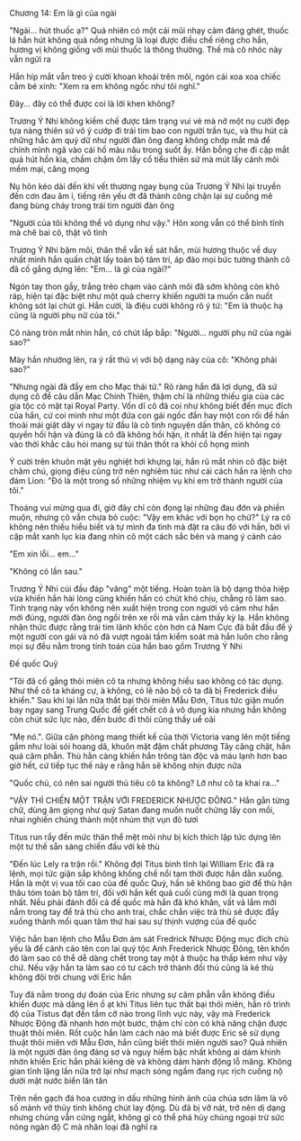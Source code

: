 




Chương 14: Em là gì của ngài


"Ngài... hút thuốc ạ?" Quả nhiên có một cái mũi nhạy cảm đáng ghét, thuốc lá hắn hút không quá nồng nhưng là loại được điều chế riêng cho hắn, hương vị không giống với mùi thuốc lá thông thường. Thế mà cô nhóc này vẫn ngửi ra

Hắn híp mắt vẫn treo ý cười khoan khoái trên môi, ngón cái xoa xoa chiếc cằm bé xinh: "Xem ra em không ngốc như tôi nghĩ."

Đây... đây có thể được coi là lời khen không?

Trương Ý Nhi không kiềm chế được tâm trạng vui vẻ mà nở một nụ cười đẹp tựa nàng thiên sứ vô ý cướp đi trái tim bao con người trần tục, và thu hút cả những hắc ám quỷ dữ như người đàn ông đang không chớp mắt mà để chính mình ngã vào cái hố màu nâu trong suốt ấy. Hắn bỗng che đi cặp mắt quá hút hồn kia, chầm chậm ôm lấy cổ tiểu thiên sứ mà mút lấy cánh môi mềm mại, căng mọng

Nụ hôn kéo dài đến khi vết thương ngay bụng của Trương Ý Nhi lại truyền đến cơn đau âm ỉ, tiếng rên yếu ớt đã thành công chặn lại sự cuồng mê đang bùng cháy trong trái tim người đàn ông

"Người của tôi không thể vô dụng như vậy." Hôn xong vẫn có thể bình tĩnh mà chê bai cô, thật vô tình

Trương Ý Nhi bặm môi, thân thể vẫn kề sát hắn, mùi hương thuộc về duy nhất mình hắn quấn chặt lấy toàn bộ tâm trí, áp đảo mọi bức tường thành cô đã cố gắng dựng lên: "Em... là gì của ngài?"

Ngón tay thon gầy, trắng trẻo chạm vào cánh môi đã sớm không còn khô ráp, hiện tại đặc biệt như một quả cherry khiến người ta muốn cắn nuốt không sót lại chút gì. Hắn cười, là điệu cười không rõ ý tứ: "Em là thuộc hạ cũng là người phụ nữ của tôi."

Cô nàng tròn mắt nhìn hắn, có chút lắp bắp: "Người... người phụ nữ của ngài sao?"

Mày hắn nhướng lên, ra ý rất thú vị với bộ dạng này của cô: "Không phải sao?"

"Nhưng ngài đã đẩy em cho Mạc thái tử." Rõ ràng hắn đã lợi dụng, đã sử dụng cô để câu dẫn Mạc Chính Thiên, thậm chí là những thiếu gia của các gia tộc có mặt tại Royal Party. Vốn dĩ cô đã coi như không biết đến mục đích của hắn, cứ coi mình như một đứa con gái ngốc đần hay một con rối để hắn thoải mái giật dây vì ngay từ đầu là cô tình nguyện dấn thân, cô không có quyền hối hận và đúng là cô đã không hối hận, ít nhất là đến hiện tại ngay vào thời khắc câu hỏi mang sự tủi thân thốt ra khỏi cổ họng mình

Ý cười trên khuôn mặt yêu nghiệt hơi khựng lại, hắn rũ mắt nhìn cô đặc biệt chăm chú, giọng điệu cũng trở nên nghiêm túc như cái cách hắn ra lệnh cho đám Lion: "Đó là một trong số những nhiệm vụ khi em trở thành người của tôi."

Thoáng vui mừng qua đi, giờ đây chỉ còn đọng lại những đau đớn và phiền muộn, nhưng cô vẫn chưa bỏ cuộc: "Vậy em khác với bọn họ chứ?" Lý ra cô không nên thiếu hiểu biết và tự mình đa tình mà đặt ra câu đó với hắn, bởi vì cặp mắt xanh lục kia đang nhìn cô một cách sắc bén và mang ý cảnh cáo

"Em xin lỗi... em..."

"Không có lần sau."

Trương Ý Nhi cúi đầu đáp "vâng" một tiếng. Hoàn toàn là bộ dạng thỏa hiệp vừa khiến hắn hài lòng cũng khiến hắn có chút khó chịu, chẳng rõ làm sao. Tình trạng này vốn không nên xuất hiện trong con người vô cảm như hắn mới đúng, người đàn ông ngồi trên xe rồi mà vẫn cảm thấy kỳ lạ. Hắn không nhận thức được rằng trái tim lãnh khốc còn hơn cả Nam Cực đã bắt đầu để ý một người con gái và nó đã vượt ngoài tầm kiểm soát mà hắn luôn cho rằng mọi sự đều nằm trong tính toán của hắn bao gồm Trương Ý Nhi

Đế quốc Quỷ

"Tôi đã cố gắng thôi miên cô ta nhưng không hiểu sao không có tác dụng. Như thể cô ta kháng cự, à không, có lẽ não bộ cô ta đã bị Frederick điều khiển." Sau khi lại lần nữa thất bại thôi miên Mẫu Đơn, Titus tức giận muốn bay ngay sang Trung Quốc để giết chết cô ả vô dụng kia nhưng hắn không còn chút sức lực nào, đến bước đi thôi cũng thấy uể oải

"Mẹ nó.". Giữa căn phòng mang thiết kế của thời Victoria vang lên một tiếng gầm như loài sói hoang dã, khuôn mặt đậm chất phương Tây căng chặt, hắn quá căm phẫn. Thù hằn càng khiến hắn trông tàn độc và máu lạnh hơn bao giờ hết, cứ tiếp tục thế này e rằng hắn sẽ không nhịn được nữa

"Quốc chủ, có nên sai người thủ tiêu cô ta không? Lỡ như cô ta khai ra..."

"VẬY THÌ CHIẾN MỘT TRẬN VỚI FREDERICK NHƯỢC ĐÔNG." Hắn gằn từng chữ, dùng âm giọng như quỷ Satan đang muốn nuốt chửng lấy con mồi, nhai nghiến chúng thành một nhúm thịt vụn đỏ tươi

Titus run rẩy đến mức thân thể mệt mỏi như bị kích thích lập tức dựng lên một tư thế sẵn sàng chiến đấu với kẻ thù

"Đến lúc Lely ra trận rồi." Không đợi Titus bình tĩnh lại William Eric đã ra lệnh, mọi tức giận sắp không khống chế nổi tạm thời được hắn dằn xuống. Hắn là một vị vua tối cao của đế quốc Quỷ, hắn sẽ không bao giờ để thù hận thâu tóm toàn bộ tâm trí, đối với hắn kết quả cuối cùng mới là quan trọng nhất. Nếu phải đánh đổi cả đế quốc mà hắn đã khó khăn, vất vả lắm mới nắm trong tay để trả thù cho anh trai, chắc chắn việc trả thù sẽ được đẩy xuống thành mối quan tâm thứ hai sau sự thịnh vượng của đế quốc

Việc hắn ban lệnh cho Mẫu Đơn ám sát Fredrick Nhược Động mục đích chủ yếu là để cảnh cáo tên con lai quý tộc Anh Frederick Nhược Đông, tên khốn đó làm sao có thể dễ dàng chết trong tay một ả thuộc hạ thấp kém như vậy chứ. Nếu vậy hắn ta làm sao có tư cách trở thành đối thủ cũng là kẻ thù không đội trời chung với Eric hắn

Tuy đã nằm trong dự đoán của Eric nhưng sự căm phẫn vẫn không điều khiển được mà dâng lên ồ ạt khi Titus liên tục thất bại thôi miên, hắn rõ trình độ của Tistus đạt đến tầm cỡ nào trong lĩnh vực này, vậy mà Frederick Nhược Động đã nhanh hơn một bước, thậm chí còn có khả năng chặn được thuật thôi miên. Rốt cuộc hắn làm cách nào mà biết được Eric sẽ sử dụng thuật thôi miên với Mẫu Đơn, hắn cũng biết thôi miên người sao? Quả nhiên là một người đàn ông đáng sợ và nguy hiểm bậc nhất không ai dám khinh nhờn khiến Eric hắn phải kiêng dè và không dám hành động lỗ mãng. Không gian tĩnh lặng lần nữa trở lại như mạch sóng ngầm đang rục rịch cuồng nộ dưới mặt nước biển lăn tăn

Trên nền gạch đá hoa cương in dấu những hình ảnh của chúa sơn lâm là vô số mảnh vỡ thủy tinh không chút lay động. Dù đã bị vỡ nát, trở nên dị dạng nhưng chúng vẫn cứng ngắt, không gì có thể phá hủy chúng ngoại trừ sức nóng ngàn độ C mà nhân loại đã nghĩ ra




